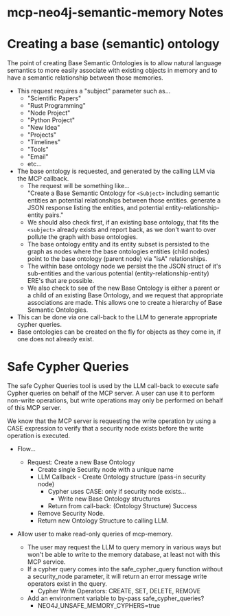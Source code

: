 # mcp-neo4j-semantic-memory Notes

# Creating a base (semantic) ontology

The point of creating Base Semantic Ontologies is to allow natural language semantics to more easily associate with existing objects in memory and to have a semantic relationship between those memories.

- This request requires a "subject" parameter such as... 
  - "Scientific Papers"
  - "Rust Programming"
  - "Node Project"
  - "Python Project"
  - "New Idea"
  - "Projects"
  - "Timelines"
  - "Tools"
  - "Email"
  - etc...
- The base ontology is requested, and generated by the calling LLM via the MCP callback.
  - The request will be something like...<br>
    "Create a Base Semantic Ontology for `<Subject>` including semantic entities an potential relationships between those entities. generate a JSON response listing the entities, and potential entity-relationship-entity pairs."
  - We should also check first, if an existing base ontology, that fits the `<subject>` already exists and report back, as we don't want to over pollute the graph with base ontologies.
  - The base ontology entity and its entity subset is persisted to the graph as nodes where the base ontologies entities (child nodes) point to the base ontology (parent node) via "isA" relationships.
  - The within base ontology node we persist the the JSON struct of it's sub-entities and the various potential (entity-relationship-entity) ERE's that are possible.
  - We also check to see of the new Base Ontology is either a parent or a child of an existing Base Ontology, and we request that appropriate associations are made. This allows one to create a hierarchy of Base Semantic Ontologies.
- This can be done via one call-back to the LLM to generate appropriate cypher queries.
- Base ontologies can be created on the fly for objects as they come in, if one does not already exist.

# Safe Cypher Queries

The safe Cypher Queries tool is used by the LLM call-back to execute safe Cypher queries on behalf of the MCP server. A user can use it to perform non-write operations, but write operations may only be performed on behalf of this MCP server.

We know that the MCP server is requesting the write operation by using a CASE expression to verify that a security node exists before the write operation is executed.

- Flow...
  - Request: Create a new Base Ontology
    - Create single Security node with a unique name
    - LLM Callback - Create Ontology structure (pass-in security node)
      - Cypher uses CASE: only if security node exists...
        - Write new Base Ontology structures
      - Return from call-back: (Ontology Structure) Success
    - Remove Security Node.
    - Return new Ontology Structure to calling LLM.

- Allow user to make read-only queries of mcp-memory.
  - The user may request the LLM to query memory in various ways but won't be able to write to the memory database, at least not with this MCP service.
  - If a cypher query comes into the safe_cypher_query function without a security_node parameter, it will return an error message write operators exist in the query.
    - Cypher Write Operators: CREATE, SET, DELETE, REMOVE
  - Add an environment variable to by-pass safe_cypher_queries? 
    - NEO4J_UNSAFE_MEMORY_CYPHERS=true 
